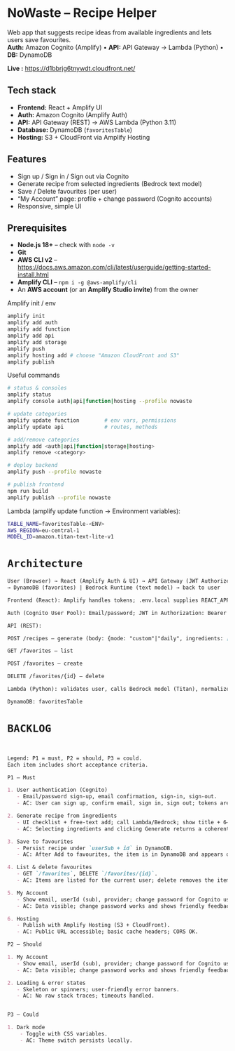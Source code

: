 # NoWaste – Recipe Helper

Web app that suggests recipe ideas from available ingredients and lets users save favourites.  
**Auth:** Amazon Cognito (Amplify) • **API:** API Gateway → Lambda (Python) • **DB:** DynamoDB

**Live :** https://d1bbrjg6tnywdt.cloudfront.net/


## Tech stack
- **Frontend:** React + Amplify UI  
- **Auth:** Amazon Cognito (Amplify Auth)  
- **API:** API Gateway (REST) → AWS Lambda (Python 3.11)  
- **Database:** DynamoDB (`favoritesTable`)  
- **Hosting:** S3 + CloudFront via Amplify Hosting  


## Features
- Sign up / Sign in / Sign out via Cognito
- Generate recipe from selected ingredients (Bedrock text model)
- Save / Delete favourites (per user)
- “My Account” page: profile + change password (Cognito accounts)
- Responsive, simple UI


## Prerequisites

- **Node.js 18+** – check with `node -v`
- **Git**
- **AWS CLI v2** – <https://docs.aws.amazon.com/cli/latest/userguide/getting-started-install.html>
- **Amplify CLI** – `npm i -g @aws-amplify/cli`
- An **AWS account** (or an **Amplify Studio invite**) from the owner

Amplify init / env
```bash
amplify init
amplify add auth
amplify add function
amplify add api
amplify add storage
amplify push
amplify hosting add # choose "Amazon CloudFront and S3"
amplify publish
```


Useful commands
```bash
# status & consoles
amplify status
amplify console auth|api|function|hosting --profile nowaste

# update categories
amplify update function        # env vars, permissions
amplify update api             # routes, methods

# add/remove categories
amplify add <auth|api|function|storage|hosting>
amplify remove <category>

# deploy backend
amplify push --profile nowaste

# publish frontend
npm run build
amplify publish --profile nowaste
```

Lambda (amplify update function → Environment variables):
```bash
TABLE_NAME=favoritesTable-<ENV>
AWS_REGION=eu-central-1
MODEL_ID=amazon.titan-text-lite-v1
```

# `Architecture`
```markdown
User (Browser) → React (Amplify Auth & UI) → API Gateway (JWT Authorizer) → Lambda (Python)
→ DynamoDB (favorites) | Bedrock Runtime (text model) → back to user

Frontend (React): Amplify handles tokens; .env.local supplies REACT_APP_API_URL.

Auth (Cognito User Pool): Email/password; JWT in Authorization: Bearer <id_token>.

API (REST):

POST /recipes – generate (body: {mode: "custom"|"daily", ingredients: [...]})

GET /favorites – list

POST /favorites – create

DELETE /favorites/{id} – delete

Lambda (Python): validates user, calls Bedrock model (Titan), normalizes JSON, stores/reads DynamoDB items.

DynamoDB: favoritesTable
```

# `BACKLOG`
```markdown


Legend: P1 = must, P2 = should, P3 = could.  
Each item includes short acceptance criteria.

P1 – Must

1. User authentication (Cognito)
   - Email/password sign-up, email confirmation, sign-in, sign-out.
   - AC: User can sign up, confirm email, sign in, sign out; tokens are stored by Amplify.

2. Generate recipe from ingredients
   - UI checklist + free-text add; call Lambda/Bedrock; show title + 6–8 steps.
   - AC: Selecting ingredients and clicking Generate returns a coherent recipe in < 30 s.

3. Save to favourites
   - Persist recipe under `userSub + id` in DynamoDB.
   - AC: After Add to favourites, the item is in DynamoDB and appears on refresh.

4. List & delete favourites
   - GET `/favorites`, DELETE `/favorites/{id}`.
   - AC: Items are listed for the current user; delete removes the item.

5. My Account
   - Show email, userId (sub), provider; change password for Cognito user/pass accounts.
   - AC: Data visible; change password works and shows friendly feedback.

6. Hosting
   - Publish with Amplify Hosting (S3 + CloudFront).
   - AC: Public URL accessible; basic cache headers; CORS OK.

P2 – Should

1. My Account
   - Show email, userId (sub), provider; change password for Cognito user/pass accounts.
   - AC: Data visible; change password works and shows friendly feedback.

2. Loading & error states
   - Skeleton or spinners; user-friendly error banners.
   - AC: No raw stack traces; timeouts handled.


P3 – Could

1. Dark mode
    - Toggle with CSS variables.
    - AC: Theme switch persists locally.

```

